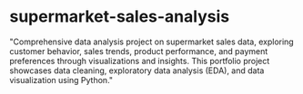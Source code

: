 # supermarket-sales-analysis
"Comprehensive data analysis project on supermarket sales data, exploring customer behavior, sales trends, product performance, and payment preferences through visualizations and insights. This portfolio project showcases data cleaning, exploratory data analysis (EDA), and data visualization using Python."
